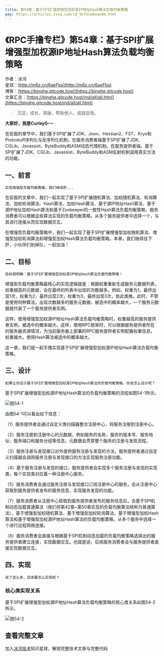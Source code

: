 ```yaml
---
title: 第54章：基于SPI扩展增强型加权源IP地址Hash算法负载均衡策略
pay: https://articles.zsxq.com/id_9cthxw6xau9m.html
---
```


# 《RPC手撸专栏》第54章：基于SPI扩展增强型加权源IP地址Hash算法负载均衡策略

作者：冰河
<br/>星球：[http://m6z.cn/6aeFbs](http://m6z.cn/6aeFbs)
<br/>博客：[https://binghe.gitcode.host](https://binghe.gitcode.host)
<br/>文章汇总：[https://binghe.gitcode.host/md/all/all.html](https://binghe.gitcode.host/md/all/all.html)

> 沉淀，成长，突破，帮助他人，成就自我。

**大家好，我是CurleyG~~**

在前面的章节中，我们基于SPI扩展了JDK、Json、Hessian2、FST、Kryo和Protostuff序列化与反序列化机制，在服务消费者端基于SPI扩展了JDK、CGLib、Javassist、ByteBuddy和ASM动态代理机制。在服务提供者端，基于SPI扩展了JDK、CGLib、Javassist、ByteBuddy和ASM反射机制调用真实方法的功能。

## 一、前言

`实现增强型负载均衡策略，我们继续肝...`

在前面的文章中，我们一起实现了基于SPI扩展随机算法、加权随机算法、轮询算法、加权轮询算法、Hash算法、加权Hash算法、基于源IP地址Hash算法、基于源IP地址加权Hash算法和基于Zookeeper的一致性Hash算法负载均衡策略，服务消费者可以根据这些算法实现的负载均衡策略，从多个服务提供者中选择一个，与其进行连接从而实现数据交互。

在增强型负载均衡策略中，我们一起实现了基于SPI扩展增强型加权随机算法、增强型加权轮询算法和增强型加权Hash算法负载均衡策略，本章，我们继续往下肝，小伙伴们别掉队，一起加油！

## 二、目标

`目标很明确：基于SPI扩展增强型加权源IP地址Hash算法负载均衡策略！`

增强型负载均衡策略最核心的实现逻辑就是：根据权重重新生成服务元数据列表，权重越高的元数据，会在最终的列表中出现的次数越多。例如，权重为1，最终出现1次，权重为2，最终出现2次，权重为3，最终出现3次，依此类推。此时，不管是使用何种算法，出现次数越多的服务元数据，被选中的概率越大，一个服务元数据就代表了一个服务提供者实例。

这样，使用增强型加权源IP地址Hash算法负载均衡策略时，权重越高的服务提供者实例，被选中的概率越大。这样，使用RPC框架时，可以根据服务提供者所在的服务器资源情况，为当前服务器上部署的RPC服务提供者实例配置权重信息。权重越大，使用Hash算法被选中的概率越大。

这一章，我们就一起手撸实现基于SPI扩展增强型加权源IP地址Hash算法负载均衡策略。

## 三、设计

`如果让你设计基于SPI扩展增强型加权源IP地址Hash算法的负载均衡策略，你会怎么设计呢？`

基于SPI扩展增强型加权源IP地址Hash算法的负载均衡策略的流程如图54-1所示。

![图54-1](https://binghe.gitcode.host/assets/images/middleware/rpc/rpc-2022-12-03-001.png)

由图54-1可以看出如下信息：

（1）服务提供者会通过自定义类扫描器整合注册中心，将服务注册到注册中心。

（2）服务注册到注册中心的元数据，例如服务的名称、服务的版本号、服务地址、服务端口和服务分组等信息，元数据会贯穿整个服务的注册与发现流程。

（3）服务注册与发现接口对外提供服务注册与发现的方法，服务提供者通过自定义扫描器会调用服务注册与发现接口的方法实现服务注册功能。

（4）基于服务注册与发现的接口，服务提供者会实现多个服务注册与发现的实现类，每个实现类对应着一种注册中心服务。

（5）服务消费者会通过服务注册与发现接口订阅注册中心的服务，会从注册中心获取到服务提供者发布的服务信息，实现服务发现的功能。

（7）服务消费者从注册中心获取到服务提供者发布的服务信息后，会基于SPI机制动态加载普通算法（我们将第42章~第50章实现的负载均衡算法统称为普通算法）、基于增强型加权随机算法、基于增强型加权轮询算法、基于增强型加权Hash算法和基于增强型加权源IP地址Hash算法的负载均衡策略，从多个服务中选择一个进行远程网络连接。

（8）服务消费者会直接与根据基于SPI机制动态加载的负载均衡策略选择出的服务提供者建立连接，实现数据交互。也就是说，后续服务消费者会与服务提供者直接实现数据交互。

## 四、实现

`说了这么多，具体要怎么实现呢？`

### 核心类实现关系

基于SPI扩展增强型加权源IP地址Hash算法负载均衡策略的核心类关系如图54-2所示。

![图54-2](https://binghe.gitcode.host/assets/images/middleware/rpc/rpc-2022-12-03-002.png)

## 查看完整文章

加入[冰河技术](http://m6z.cn/6aeFbs)知识星球，解锁完整技术文章与完整代码

